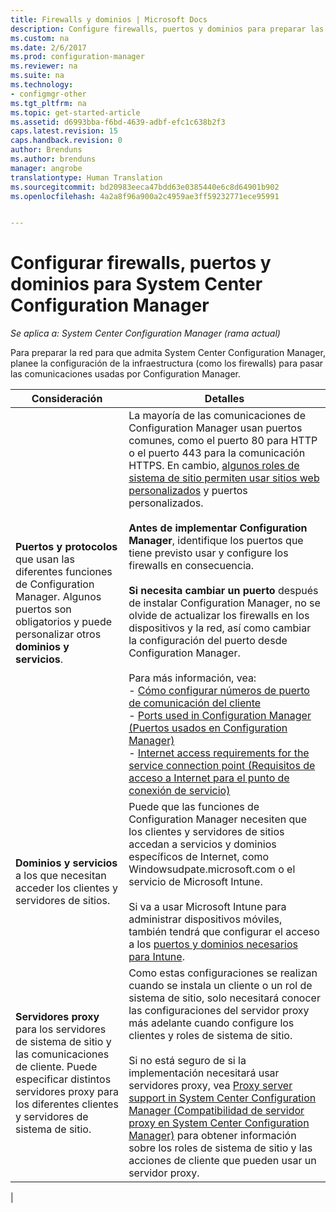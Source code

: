 ```yaml
---
title: Firewalls y dominios | Microsoft Docs
description: Configure firewalls, puertos y dominios para preparar las comunicaciones de System Center Configuration Manager.
ms.custom: na
ms.date: 2/6/2017
ms.prod: configuration-manager
ms.reviewer: na
ms.suite: na
ms.technology:
- configmgr-other
ms.tgt_pltfrm: na
ms.topic: get-started-article
ms.assetid: d6993bba-f6bd-4639-adbf-efc1c638b2f3
caps.latest.revision: 15
caps.handback.revision: 0
author: Brenduns
ms.author: brenduns
manager: angrobe
translationtype: Human Translation
ms.sourcegitcommit: bd20983eeca47bdd63e0385440e6c8d64901b902
ms.openlocfilehash: 4a2a8f96a900a2c4959ae3ff59232771ece95991


---
```

# <a name="set-up-firewalls-ports-and-domains-for-system-center-configuration-manager"></a>Configurar firewalls, puertos y dominios para System Center Configuration Manager

*Se aplica a: System Center Configuration Manager (rama actual)*

Para preparar la red para que admita System Center Configuration Manager, planee la configuración de la infraestructura (como los firewalls) para pasar las comunicaciones usadas por Configuration Manager.  

|Consideración|Detalles|  
|-------------------|-------------|  
|**Puertos y protocolos** que usan las diferentes funciones de Configuration Manager. Algunos puertos son obligatorios y puede personalizar otros **dominios y servicios**.|La mayoría de las comunicaciones de Configuration Manager usan puertos comunes, como el puerto 80 para HTTP o el puerto 443 para la comunicación HTTPS. En cambio, [algunos roles de sistema de sitio permiten usar sitios web personalizados](/sccm/core/plan-design/network/websites-for-site-system-servers) y puertos personalizados.<br /><br /> **Antes de implementar Configuration Manager**, identifique los puertos que tiene previsto usar y configure los firewalls en consecuencia.<br /><br /> **Si necesita cambiar un puerto** después de instalar Configuration Manager, no se olvide de actualizar los firewalls en los dispositivos y la red, así como cambiar la configuración del puerto desde Configuration Manager.<br /><br /> Para más información, vea: </br>- [Cómo configurar números de puerto de comunicación del cliente](../../../core/clients/deploy/configure-client-communication-ports.md) </br>- [Ports used in Configuration Manager (Puertos usados en Configuration Manager)](../../../core/plan-design/hierarchy/ports.md) </br>- [Internet access requirements for the service connection point (Requisitos de acceso a Internet para el punto de conexión de servicio)](/sccm/core/servers/deploy/configure/about-the-service-connection-point#bkmk_urls)|  
|**Dominios y servicios** a los que necesitan acceder los clientes y servidores de sitios.|Puede que las funciones de Configuration Manager necesiten que los clientes y servidores de sitios accedan a servicios y dominios específicos de Internet, como Windowsudpate.microsoft.com o el servicio de Microsoft Intune.<br /><br /> Si va a usar Microsoft Intune para administrar dispositivos móviles, también tendrá que configurar el acceso a los [puertos y dominios necesarios para Intune](https://docs.microsoft.com/en-us/intune/get-started/network-infrastructure-requirements-for-microsoft-intune).|  
|**Servidores proxy** para los servidores de sistema de sitio y las comunicaciones de cliente. Puede especificar distintos servidores proxy para los diferentes clientes y servidores de sistema de sitio.|Como estas configuraciones se realizan cuando se instala un cliente o un rol de sistema de sitio, solo necesitará conocer las configuraciones del servidor proxy más adelante cuando configure los clientes y roles de sistema de sitio.<br /><br /> Si no está seguro de si la implementación necesitará usar servidores proxy, vea [Proxy server support in System Center Configuration Manager (Compatibilidad de servidor proxy en System Center Configuration Manager)](../../../core/plan-design/network/proxy-server-support.md) para obtener información sobre los roles de sistema de sitio y las acciones de cliente que pueden usar un servidor proxy.|   
|  



<!--HONumber=Feb17_HO1-->


